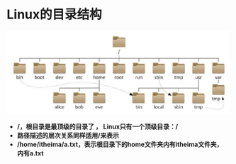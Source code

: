 # Linux的目录结构

![image.png](./img/1674454377994-168fe220-29f1-4fec-a4f7-6076c5c3c7e4.png)

- **/，根目录是最顶级的目录了  ， Linux只有一个顶级目录：/**
- **路径描述的层次关系同样适用/来表示**
- **/home/itheima/a.txt，表示根目录下的home文件夹内有itheima文件夹， 内有a.txt**
